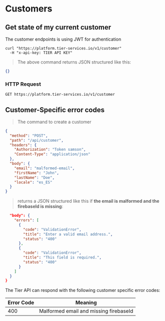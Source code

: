 
# Customers

## Get state of my current customer

<aside class="notice">
The customer endpoints is using JWT for authentication
</aside>

```shell
curl "https://platform.tier-services.io/v1/customer"
  -H "x-api-key: TIER API KEY"
```

> The above command returns JSON structured like this:

```json
{}
```

### HTTP Request

`GET https://platform.tier-services.io/v1/customer`


## Customer-Specific error codes

>The command to create a customer

```json
{
  "method": "POST",
  "path": "/api/customer",
  "headers": {
    "Authorization": "Token samson",
    "Content-Type": "application/json"
  },
  "body": {
    "email": "malformed-email",
    "firstName": "John",
    "lastName": "Doe",
    "locale": "es_ES"
  }
}
```

> returns a JSON structured like this if **the email is malformed and the firebaseId is missing**:

```json
  "body": {
    "errors": [
      {
        "code": "ValidationError",
        "title": "Enter a valid email address.",
        "status": "400"
      },
      {
        "code": "ValidationError",
        "title": "This field is required.",
        "status": "400"
      }
    ]
  }
}
```

The Tier API can respond with the following customer specific error codes:

Error Code | Meaning
---------- | -------
400 | Malformed email and missing firebaseId